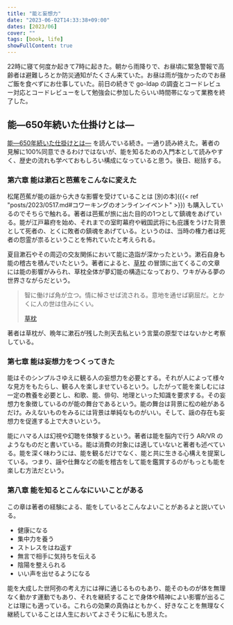 ```yaml
---
title: "能と妄想力"
date: "2023-06-02T14:33:38+09:00"
dates: [2023/06]
cover: ""
tags: [book, life]
showFullContent: true
---
```


22時に寝て何度か起きて7時に起きた。朝から雨降りで、お昼頃に緊急警報で高齢者は避難しろとか防災通知がたくさん来ていた。お昼は雨が強かったのでお昼ご飯を食べずにお仕事していた。前日の続きで go-ldap の調査とコードレビュー対応とコードレビューをして勉強会に参加したらいい時間帯になって業務を終了した。

## 能―650年続いた仕掛けとは―

[能―650年続いた仕掛けとは―](https://www.shinchosha.co.jp/book/610732/) を読んでいる続き。一通り読み終えた。著者の見解に100%同意できるわけではないが、能を知るための入門本として読みやすく、歴史の流れも学べておもしろい構成になっていると思う。後日、総括する。

### 第六章 能は漱石と芭蕉をこんなに変えた

松尾芭蕉が能の謡から大きな影響を受けていることは [別の本]({{< ref "posts/2023/0517.md#コワーキングのオンラインイベント" >}}) も購入しているのでそちらで触れる。著者は芭蕉が旅に出た目的の1つとして鎮魂をあげている。能が江戸幕府を始め、それまでの室町幕府や戦国武将にも庇護をうけた背景として死者の、とくに敗者の鎮魂をあげている。というのは、当時の権力者は死者の怨霊が祟るということを怖れていたと考えられる。

夏目漱石やその周辺の交友関係において能に造詣が深かったという。漱石自身も能の稽古を積んでいたという。著者によると、[草枕](https://www.aozora.gr.jp/cards/000148/files/776_14941.html) の冒頭に出てくるこの文章には能の影響がみられ、草枕全体が夢幻能の構造になっており、ワキがみる夢の世界さながらだという。

> 智に働けば角が立つ。情に棹させば流される。意地を通せば窮屈だ。とかくに人の世は住みにくい。
> 
> [草枕](https://www.aozora.gr.jp/cards/000148/files/776_14941.html)

著者は草枕が、晩年に漱石が残した則天去私という言葉の原型ではないかと考察している。

### 第七章 能は妄想力をつくってきた

能はそのシンプルさゆえに観る人の妄想力を必要とする。それが人によって様々な見方をもたらし、観る人を楽しませているという。したがって能を楽しむには一定の教養を必要とし、和歌、能、俳句、地理といった知識を要求する。その妄想力を象徴しているのが能の舞台であるという。能の舞台は背景に松の絵があるだけ。みえないものをみるには背景は単純なものがいい。そして、謡の存在も妄想力を促進する上で大きいという。

能にハマる人は幻視や幻聴を体験するという。著者は能を脳内で行う AR/VR のようなものだと書いている。能は消費の対象には適していないと著者も述べている。能を深く味わうには、能を観るだけでなく、能と共に生きる心構えを提案している。つまり、謡や仕舞などの能を稽古をして能を鑑賞するのがもっとも能を楽しむ方法だという。

### 第八章 能を知るとこんなにいいことがある

この章は著者の経験による、能をしているとこんなよいことがあるよと説いている。

* 健康になる
* 集中力を養う
* ストレスをはね返す
* 無言で相手に気持ちを伝える
* 陰陽を整えられる
* いい声を出せるようになる

能を大成した世阿弥の考え方には禅に通じるものもあり、能そのものが体を無理なく動かす運動でもあり、それを継続することで身体や精神によい影響が出ることは理にも適っている。これらの効果の真偽はともかく、好きなことを無理なく継続していることは人生においてよさそうに私にも思えた。
